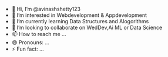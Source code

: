 - 👋 Hi, I’m @avinashshetty123
- 👀 I’m interested in Webdevelopment & Appdevelopment
- 🌱 I’m currently learning Data Structures and Alogorithms
- 💞️ I’m looking to collaborate on WedDev,Ai ML or Data Science
- 📫 How to reach me ...
- 😄 Pronouns: ...
- ⚡ Fun fact: ...

<!---
avinashshetty123/avinashshetty123 is a ✨ special ✨ repository because its `README.md` (this file) appears on your GitHub profile.
You can click the Preview link to take a look at your changes.
--->
